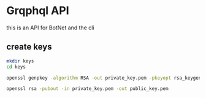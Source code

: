 # Grqphql API

this is an API for BotNet and the cli

## create keys

```bash
mkdir keys
cd keys
```

```bash
openssl genpkey -algorithm RSA -out private_key.pem -pkeyopt rsa_keygen_bits:2048
```

```bash
openssl rsa -pubout -in private_key.pem -out public_key.pem
```
